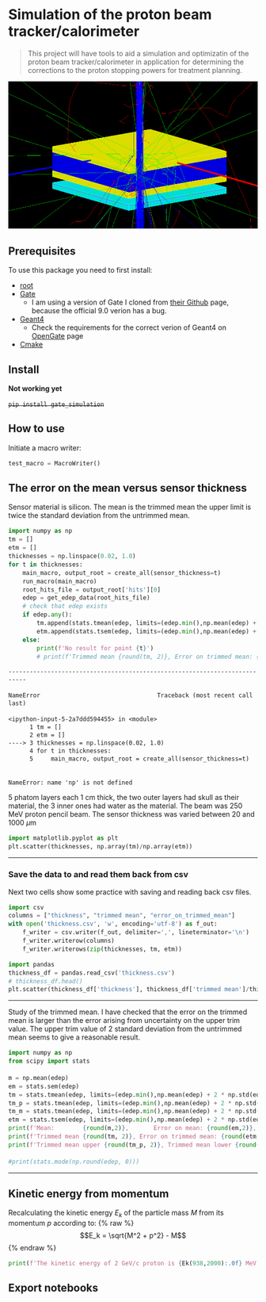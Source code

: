 # Simulation of the proton beam tracker/calorimeter
> This project will have tools to aid a simulation and optimizatin of the proton beam tracker/calorimeter in application for determining the corrections to the proton stopping powers for treatment planning.


![image.png](media/gate_simulation.png "Gate Simulation")

## Prerequisites

To use this package you need to first install:
* [root](https://root.cern/install/) 
* [Gate](http://www.opengatecollaboration.org)
    * I am using a version of Gate I cloned from [their Github](https://github.com/OpenGATE/Gate) page, because the official 9.0 verion has a bug.
* [Geant4](https://geant4.web.cern.ch/support/download)
    * Check the requirements for the correct verion of Geant4 on [OpenGate](http://www.opengatecollaboration.org) page
* [Cmake](https://cmake.org/download/)

## Install

**Not working yet**

~~`pip install gate_simulation`~~

## How to use

Initiate a macro writer:

```python
test_macro = MacroWriter()
```

## The error on the mean versus sensor thickness
Sensor material is silicon.
The mean is the trimmed mean the upper limit is twice the standard deviation from the untrimmed mean.

```python
import numpy as np
tm = []
etm = []
thicknesses = np.linspace(0.02, 1.0)
for t in thicknesses:
    main_macro, output_root = create_all(sensor_thickness=t)
    run_macro(main_macro)
    root_hits_file = output_root['hits'][0]
    edep = get_edep_data(root_hits_file)
    # check that edep exists
    if edep.any():
        tm.append(stats.tmean(edep, limits=(edep.min(),np.mean(edep) + 2 * np.std(edep))))
        etm.append(stats.tsem(edep, limits=(edep.min(),np.mean(edep) + 2 * np.std(edep))))
    else:
        print(f'No result for point {t}')
        # print(f'Trimmed mean {round(tm, 2)}, Error on trimmed mean: {round(etm, 2)}, SNR: {round(tm/etm, 2)}')
```


    ---------------------------------------------------------------------------

    NameError                                 Traceback (most recent call last)

    <ipython-input-5-2a7ddd594455> in <module>
          1 tm = []
          2 etm = []
    ----> 3 thicknesses = np.linspace(0.02, 1.0)
          4 for t in thicknesses:
          5     main_macro, output_root = create_all(sensor_thickness=t)


    NameError: name 'np' is not defined


5 phatom layers each 1 cm thick, the two outer layers had skull as their material, the 3 inner ones had water as the material. The beam was 250 MeV proton pencil beam. The sensor thickness was varied between 20 and 1000 $\mu$m

```python
import matplotlib.pyplot as plt
plt.scatter(thicknesses, np.array(tm)/np.array(etm))
```

---

### Save the data to and read them back from csv

Next two cells show some practice with saving and reading back csv files.

```python
import csv
columns = ["thickness", "trimmed mean", "error_on_trimmed_mean"]
with open('thickness.csv', 'w', encoding='utf-8') as f_out:
    f_writer = csv.writer(f_out, delimiter=',', lineterminator='\n')
    f_writer.writerow(columns)
    f_writer.writerows(zip(thicknesses, tm, etm))
```

```python
import pandas
thickness_df = pandas.read_csv('thickness.csv')
# thickness_df.head()
plt.scatter(thickness_df['thickness'], thickness_df['trimmed mean']/thickness_df['error_on_trimmed_mean'])
```

---

Study of the trimmed mean. I have checked that the error on the trimmed mean is larger than the error arising from uncertainty on the upper trim value. The upper trim value of 2 standard deviation from the untrimmed mean seems to give a reasonable result.

```python
import numpy as np
from scipy import stats

m = np.mean(edep)
em = stats.sem(edep)
tm = stats.tmean(edep, limits=(edep.min(),np.mean(edep) + 2 * np.std(edep)))
tm_p = stats.tmean(edep, limits=(edep.min(),np.mean(edep) + 2 * np.std(edep) + em))
tm_m = stats.tmean(edep, limits=(edep.min(),np.mean(edep) + 2 * np.std(edep) - em))
etm = stats.tsem(edep, limits=(edep.min(),np.mean(edep) + 2 * np.std(edep)))
print(f'Mean:        {round(m,2)},       Error on mean: {round(em,2)}, SNR: {round(m/em, 2)}')
print(f'Trimmed mean {round(tm, 2)}, Error on trimmed mean: {round(etm, 2)}, SNR: {round(tm/etm, 2)}')
print(f'Trimmed mean upper {round(tm_p, 2)}, Trimmed mean lower {round(tm_m, 2)} difference: {round(tm_p - tm_m, 2)}, SNR: {round(tm/(tm_p - tm_m), 2)}')

#print(stats.mode(np.round(edep, 0)))
```

---

## Kinetic energy from momentum

Recalculating the kinetic energy $E_k$ of the  particle mass  $M$ from its momentum $p$  according to:
{% raw %}
$$E_k = \sqrt{M^2  + p^2} - M$$
{% endraw %}

```python
print(f'The kinetic energy of 2 GeV/c proton is {Ek(938,2000):.0f} MeV')
```

## Export notebooks
